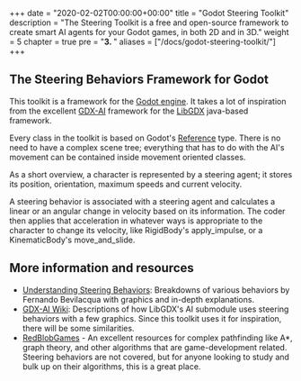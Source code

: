+++
date = "2020-02-02T00:00:00+00:00"
title = "Godot Steering Toolkit"
description = "The Steering Toolkit is a free and open-source framework to create smart AI agents for your Godot games, in both 2D and in 3D."
weight = 5
chapter = true
pre = "<b>3. </b>"
aliases = ["/docs/godot-steering-toolkit/"]
+++

## The Steering Behaviors Framework for Godot ##

This toolkit is a framework for the [Godot engine](https://godotengine.org/). It takes a lot of inspiration from the excellent [GDX-AI](https://github.com/libgdx/gdx-ai) framework for the [LibGDX](https://libgdx.badlogicgames.com/) java-based framework. 

Every class in the toolkit is based on Godot's [Reference](https://docs.godotengine.org/en/latest/classes/class_reference.html) type. There is no need to have a complex scene tree; everything that has to do with the AI's movement can be contained inside movement oriented classes.

As a short overview, a character is represented by a steering agent; it stores its position, orientation, maximum speeds and current velocity. 

A steering behavior is associated with a steering agent and calculates a linear or an angular change in velocity based on its information. The coder then applies that acceleration in whatever ways is appropriate to the character to change its velocity, like RigidBody's apply_impulse, or a KinematicBody's move_and_slide.

## More information and resources ##

- [Understanding Steering Behaviors](https://gamedevelopment.tutsplus.com/series/understanding-steering-behaviors--gamedev-12732): Breakdowns of various behaviors by Fernando Bevilacqua with graphics and in-depth explanations.
- [GDX-AI Wiki](https://github.com/libgdx/gdx-ai/wiki/Steering-Behaviors): Descriptions of how LibGDX's AI submodule uses steering behaviors with a few graphics. Since this toolkit uses it for inspiration, there will be some similarities.
- [RedBlobGames](https://www.redblobgames.com/) - An excellent resources for complex pathfinding like A\*, graph theory, and other algorithms that are game-development related. Steering behaviors are not covered, but for anyone looking to study and bulk up on their algorithms, this is a great place.
